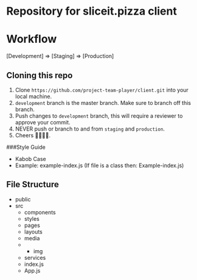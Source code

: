 # Repository for sliceit.pizza client

# Workflow
[Development] => [Staging] => [Production]

## Cloning this repo
1. Clone `https://github.com/project-team-player/client.git` into your local machine.
2. `development` branch is the master branch. Make sure to branch off this branch.
3. Push changes to `development` branch, this will require a reviewer to approve your commit.
4. NEVER push or branch to and from `staging` and `production`.
5. Cheers 🍕🍻🍺🍕.

###Style Guide
* Kabob Case
* Example: example-index.js (If file is a class then: Example-index.js)

## File Structure
* public
* src
  * components
  * styles
  * pages
  * layouts
  * media
  * * img
  * services
  * index.js
  * App.js
